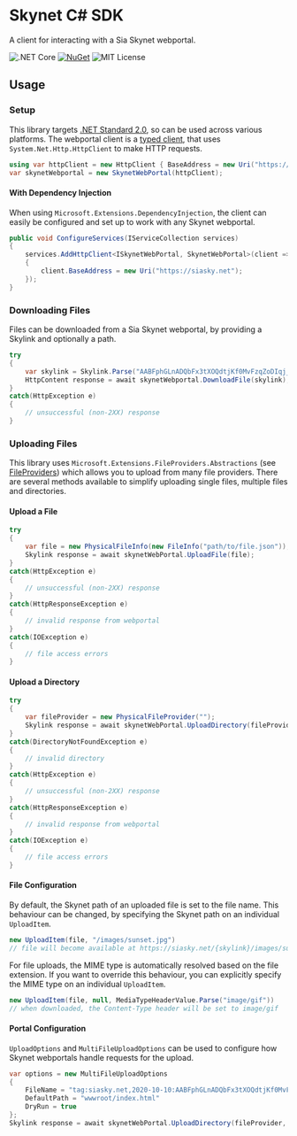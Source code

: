 # Skynet C# SDK

A client for interacting with a Sia Skynet webportal.

![.NET Core](https://github.com/drmathias/csharp-skynet/workflows/.NET%20Core/badge.svg?branch=master) [![NuGet](https://img.shields.io/nuget/v/Sia.Skynet)](https://www.nuget.org/packages/Sia.Skynet/) ![MIT License](https://img.shields.io/github/license/drmathias/csharp-skynet)

## Usage

### Setup

This library targets [.NET Standard 2.0](https://docs.microsoft.com/en-us/dotnet/standard/net-standard#net-implementation-support), so can be used across various platforms. The webportal client is a [typed client](https://docs.microsoft.com/en-us/aspnet/core/fundamentals/http-requests#typed-clients), that uses `System.Net.Http.HttpClient` to make HTTP requests.

```csharp
using var httpClient = new HttpClient { BaseAddress = new Uri("https://siasky.net") };
var skynetWebportal = new SkynetWebPortal(httpClient);
```

#### With Dependency Injection

When using `Microsoft.Extensions.DependencyInjection`, the client can easily be configured and set up to work with any Skynet webportal.

```csharp
public void ConfigureServices(IServiceCollection services)
{
    services.AddHttpClient<ISkynetWebPortal, SkynetWebPortal>(client =>
    {
        client.BaseAddress = new Uri("https://siasky.net");
    });
}
```

### Downloading Files

Files can be downloaded from a Sia Skynet webportal, by providing a Skylink and optionally a path.

```csharp
try
{
    var skylink = Skylink.Parse("AABFphGLnADQbFx3tXOQdtjKf0MvFzqZoDIqj_VaebkqcA");
    HttpContent response = await skynetWebportal.DownloadFile(skylink);
}
catch(HttpException e)
{
    // unsuccessful (non-2XX) response
}
```

### Uploading Files

This library uses `Microsoft.Extensions.FileProviders.Abstractions` (see [FileProviders](https://docs.microsoft.com/en-us/aspnet/core/fundamentals/file-providers)) which allows you to upload from many file providers. There are several methods available to simplify uploading single files, multiple files and directories.

#### Upload a File

```csharp
try
{
    var file = new PhysicalFileInfo(new FileInfo("path/to/file.json"));
    Skylink response = await skynetWebPortal.UploadFile(file);
}
catch(HttpException e)
{
    // unsuccessful (non-2XX) response
}
catch(HttpResponseException e)
{
    // invalid response from webportal
}
catch(IOException e)
{
    // file access errors
}
```

#### Upload a Directory

```csharp
try
{
    var fileProvider = new PhysicalFileProvider("");
    Skylink response = await skynetWebPortal.UploadDirectory(fileProvider, "directory/to/upload", recurse: true);
}
catch(DirectoryNotFoundException e)
{
    // invalid directory
}
catch(HttpException e)
{
    // unsuccessful (non-2XX) response
}
catch(HttpResponseException e)
{
    // invalid response from webportal
}
catch(IOException e)
{
    // file access errors
}
```

#### File Configuration

By default, the Skynet path of an uploaded file is set to the file name. This behaviour can be changed, by specifying the Skynet path on an individual `UploadItem`.

```csharp
new UploadItem(file, "/images/sunset.jpg")
// file will become available at https://siasky.net/{skylink}/images/sunset.jpg
```

For file uploads, the MIME type is automatically resolved based on the file extension. If you want to override this behaviour, you can explicitly specify the MIME type on an individual `UploadItem`.

```csharp
new UploadItem(file, null, MediaTypeHeaderValue.Parse("image/gif"))
// when downloaded, the Content-Type header will be set to image/gif
```

#### Portal Configuration

`UploadOptions` and `MultiFileUploadOptions` can be used to configure how Skynet webportals handle requests for the upload.

```csharp
var options = new MultiFileUploadOptions
{
    FileName = "tag:siasky.net,2020-10-10:AABFphGLnADQbFx3tXOQdtjKf0MvFzqZoDIqj_VaebkqcA",
    DefaultPath = "wwwroot/index.html"
    DryRun = true
};
Skylink response = await skynetWebPortal.UploadDirectory(fileProvider, "directory/to/upload", recurse: true, options);
```
